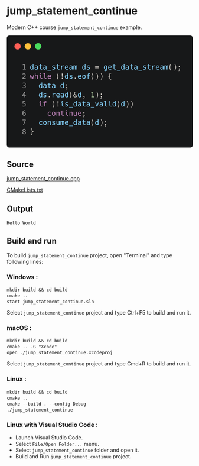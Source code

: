 # jump_statement_continue

Modern C++ course `jump_statement_continue` example.

![jump_statement_continue](../../../docs/pictures/language_basics/jump_statement_continue.png)

## Source

[jump_statement_continue.cpp](jump_statement_continue.cpp)

[CMakeLists.txt](CMakeLists.txt)

## Output

```
Hello World
```

## Build and run

To build `jump_statement_continue` project, open "Terminal" and type following lines:

### Windows :

``` shell
mkdir build && cd build
cmake .. 
start jump_statement_continue.sln
```

Select `jump_statement_continue` project and type Ctrl+F5 to build and run it.

### macOS :

``` shell
mkdir build && cd build
cmake .. -G "Xcode"
open ./jump_statement_continue.xcodeproj
```

Select `jump_statement_continue` project and type Cmd+R to build and run it.

### Linux :

``` shell
mkdir build && cd build
cmake .. 
cmake --build . --config Debug
./jump_statement_continue
```

### Linux with Visual Studio Code :

* Launch Visual Studio Code.
* Select `File/Open Folder...` menu.
* Select `jump_statement_continue` folder and open it.
* Build and Run `jump_statement_continue` project.
